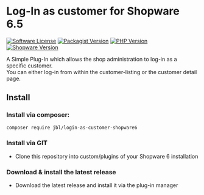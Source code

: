 # Log-In as customer for Shopware 6.5
[![Software License](https://img.shields.io/badge/license-MIT-brightgreen.svg?style=flat)](LICENSE)
[![Packagist Version](https://img.shields.io/packagist/v/jbl/login-as-customer-shopware6.svg?style=flat&include_prereleases)](https://packagist.org/packages/jbl/login-as-customer-shopware6)
[![PHP Version](https://img.shields.io/badge/php-%5E8.0-8892BF.svg?style=flat)](http://www.php.net)
[![Shopware Version](https://img.shields.io/badge/shopware-%5E6.5.0-8892BF.svg?style=flat)](http://www.shopware.com)

A Simple Plug-In which allows the shop administration to log-in as a specific customer.  
You can either log-in from within the customer-listing or the customer detail page.

## Install

### Install via composer:
```bash
composer require jbl/login-as-customer-shopware6
```

### Install via GIT
- Clone this repository into custom/plugins of your Shopware 6 installation

### Download & install the latest release
- Download the latest release and install it via the plug-in manager

